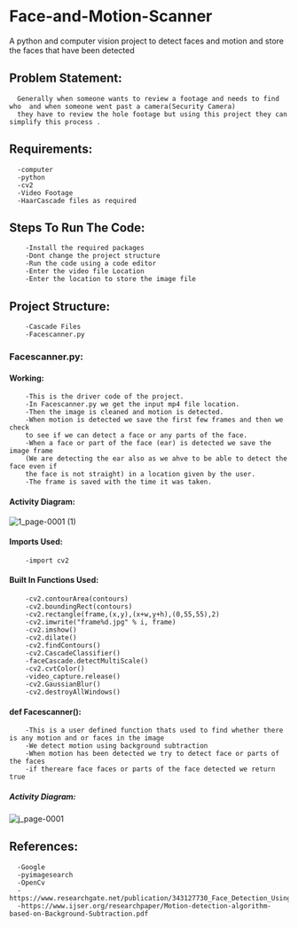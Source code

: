 # Face-and-Motion-Scanner

A python and computer vision project to detect faces and motion and store the faces that have been detected

## Problem Statement:
      Generally when someone wants to review a footage and needs to find who  and when someone went past a camera(Security Camera) 
      they have to review the hole footage but using this project they can simplify this process . 
## Requirements:
      -computer
      -python
      -cv2
      -Video Footage
      -HaarCascade files as required
## Steps To Run The Code:
        -Install the required packages 
        -Dont change the project structure
        -Run the code using a code editor
        -Enter the video file Location
        -Enter the location to store the image file
        
## Project Structure:
        -Cascade Files
        -Facescanner.py
### Facescanner.py:

#### Working:
        -This is the driver code of the project.
        -In Facescanner.py we get the input mp4 file location. 
        -Then the image is cleaned and motion is detected.
        -When motion is detected we save the first few frames and then we check 
        to see if we can detect a face or any parts of the face. 
        -When a face or part of the face (ear) is detected we save the image frame 
        (We are detecting the ear also as we ahve to be able to detect the face even if 
        the face is not straight) in a location given by the user.
        -The frame is saved with the time it was taken.
        
        
#### Activity Diagram:
![1_page-0001 (1)](https://user-images.githubusercontent.com/82216452/202778989-b326eff1-2023-4144-93e7-b0b181a48f71.jpg)

        

#### Imports Used: 
        -import cv2
      
#### Built In Functions Used:
        -cv2.contourArea(contours)
        -cv2.boundingRect(contours)
        -cv2.rectangle(frame,(x,y),(x+w,y+h),(0,55,55),2)
        -cv2.imwrite("frame%d.jpg" % i, frame)
        -cv2.imshow()
        -cv2.dilate()
        -cv2.findContours()
        -cv2.CascadeClassifier()
        -faceCascade.detectMultiScale()
        -cv2.cvtColor()
        -video_capture.release()
        -cv2.GaussianBlur()
        -cv2.destroyAllWindows()
#### def Facescanner():
        -This is a user defined function thats used to find whether there is any motion and or faces in the image
        -We detect motion using background subtraction
        -When motion has been detected we try to detect face or parts of the faces 
        -if thereare face faces or parts of the face detected we return true 
##### Activity Diagram:
![j_page-0001](https://user-images.githubusercontent.com/82216452/202834565-a9205830-74d9-492a-ac07-39a06e12cf4f.jpg)


## References:
      -Google 
      -pyimagesearch
      -OpenCv
      -https://www.researchgate.net/publication/343127730_Face_Detection_Using_OpenCV_and_Haar_Cascades_Classifiers
      -https://www.ijser.org/researchpaper/Motion-detection-algorithm-based-on-Background-Subtraction.pdf
      
